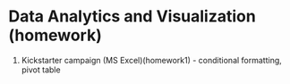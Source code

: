 # Data Analytics and Visualization (homework)


1. Kickstarter campaign (MS Excel)(homework1) - conditional formatting, pivot table
